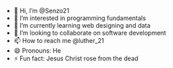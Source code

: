 - 👋 Hi, I’m @Senzo21
- 👀 I’m interested in programming fundamentals
- 🌱 I’m currently learning web designing and data
- 💞️ I’m looking to collaborate on software development
- 📫 How to reach me @luther_21
- 😄 Pronouns: He
- ⚡ Fun fact: Jesus Christ rose from the dead

<!---
Senzo21/Senzo21 is a ✨ special ✨ repository because its `README.md` (this file) appears on your GitHub profile.
You can click the Preview link to take a look at your changes.
--->
